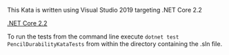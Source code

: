 This Kata is written using Visual Studio 2019 targeting .NET Core 2.2

[.NET Core 2.2](https://dotnet.microsoft.com/download/dotnet-core/2.2)

To run the tests from the command line execute `dotnet test PencilDurabilityKataTests` from within the directory containing the .sln file.
